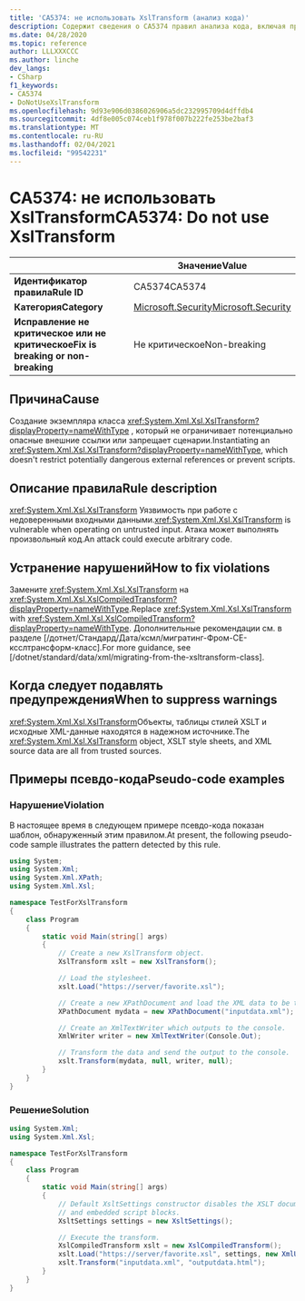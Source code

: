 ```yaml
---
title: 'CA5374: не использовать XslTransform (анализ кода)'
description: Содержит сведения о CA5374 правил анализа кода, включая причины, способы устранения нарушений и время их подавления.
ms.date: 04/28/2020
ms.topic: reference
author: LLLXXXCCC
ms.author: linche
dev_langs:
- CSharp
f1_keywords:
- CA5374
- DoNotUseXslTransform
ms.openlocfilehash: 9d93e906d0386026906a5dc232995709d4dffdb4
ms.sourcegitcommit: 4df8e005c074ceb1f978f007b222fe253be2baf3
ms.translationtype: MT
ms.contentlocale: ru-RU
ms.lasthandoff: 02/04/2021
ms.locfileid: "99542231"
---
```

# <a name="ca5374-do-not-use-xsltransform"></a><span data-ttu-id="a858d-103">CA5374: не использовать XslTransform</span><span class="sxs-lookup"><span data-stu-id="a858d-103">CA5374: Do not use XslTransform</span></span>

| | <span data-ttu-id="a858d-104">Значение</span><span class="sxs-lookup"><span data-stu-id="a858d-104">Value</span></span> |
|-|-|
| <span data-ttu-id="a858d-105">**Идентификатор правила**</span><span class="sxs-lookup"><span data-stu-id="a858d-105">**Rule ID**</span></span> |<span data-ttu-id="a858d-106">CA5374</span><span class="sxs-lookup"><span data-stu-id="a858d-106">CA5374</span></span>|
| <span data-ttu-id="a858d-107">**Категория**</span><span class="sxs-lookup"><span data-stu-id="a858d-107">**Category**</span></span> |[<span data-ttu-id="a858d-108">Microsoft.Security</span><span class="sxs-lookup"><span data-stu-id="a858d-108">Microsoft.Security</span></span>](security-warnings.md)|
| <span data-ttu-id="a858d-109">**Исправление не критическое или не критическое**</span><span class="sxs-lookup"><span data-stu-id="a858d-109">**Fix is breaking or non-breaking**</span></span> |<span data-ttu-id="a858d-110">Не критическое</span><span class="sxs-lookup"><span data-stu-id="a858d-110">Non-breaking</span></span>|

## <a name="cause"></a><span data-ttu-id="a858d-111">Причина</span><span class="sxs-lookup"><span data-stu-id="a858d-111">Cause</span></span>

<span data-ttu-id="a858d-112">Создание экземпляра класса <xref:System.Xml.Xsl.XslTransform?displayProperty=nameWithType> , который не ограничивает потенциально опасные внешние ссылки или запрещает сценарии.</span><span class="sxs-lookup"><span data-stu-id="a858d-112">Instantiating an <xref:System.Xml.Xsl.XslTransform?displayProperty=nameWithType>, which doesn't restrict potentially dangerous external references or prevent scripts.</span></span>

## <a name="rule-description"></a><span data-ttu-id="a858d-113">Описание правила</span><span class="sxs-lookup"><span data-stu-id="a858d-113">Rule description</span></span>

<span data-ttu-id="a858d-114"><xref:System.Xml.Xsl.XslTransform> Уязвимость при работе с недоверенными входными данными.</span><span class="sxs-lookup"><span data-stu-id="a858d-114"><xref:System.Xml.Xsl.XslTransform> is vulnerable when operating on untrusted input.</span></span> <span data-ttu-id="a858d-115">Атака может выполнять произвольный код.</span><span class="sxs-lookup"><span data-stu-id="a858d-115">An attack could execute arbitrary code.</span></span>

## <a name="how-to-fix-violations"></a><span data-ttu-id="a858d-116">Устранение нарушений</span><span class="sxs-lookup"><span data-stu-id="a858d-116">How to fix violations</span></span>

<span data-ttu-id="a858d-117">Замените <xref:System.Xml.Xsl.XslTransform> на <xref:System.Xml.Xsl.XslCompiledTransform?displayProperty=nameWithType>.</span><span class="sxs-lookup"><span data-stu-id="a858d-117">Replace <xref:System.Xml.Xsl.XslTransform> with <xref:System.Xml.Xsl.XslCompiledTransform?displayProperty=nameWithType>.</span></span> <span data-ttu-id="a858d-118">Дополнительные рекомендации см. в разделе [/дотнет/Стандард/Дата/ксмл/мигратинг-Фром-СЕ-ксслтрансформ-класс].</span><span class="sxs-lookup"><span data-stu-id="a858d-118">For more guidance, see [/dotnet/standard/data/xml/migrating-from-the-xsltransform-class].</span></span>

## <a name="when-to-suppress-warnings"></a><span data-ttu-id="a858d-119">Когда следует подавлять предупреждения</span><span class="sxs-lookup"><span data-stu-id="a858d-119">When to suppress warnings</span></span>

<span data-ttu-id="a858d-120"><xref:System.Xml.Xsl.XslTransform>Объекты, таблицы стилей XSLT и исходные XML-данные находятся в надежном источнике.</span><span class="sxs-lookup"><span data-stu-id="a858d-120">The <xref:System.Xml.Xsl.XslTransform> object, XSLT style sheets, and XML source data are all from trusted sources.</span></span>

## <a name="pseudo-code-examples"></a><span data-ttu-id="a858d-121">Примеры псевдо-кода</span><span class="sxs-lookup"><span data-stu-id="a858d-121">Pseudo-code examples</span></span>

### <a name="violation"></a><span data-ttu-id="a858d-122">Нарушение</span><span class="sxs-lookup"><span data-stu-id="a858d-122">Violation</span></span>

<span data-ttu-id="a858d-123">В настоящее время в следующем примере псевдо-кода показан шаблон, обнаруженный этим правилом.</span><span class="sxs-lookup"><span data-stu-id="a858d-123">At present, the following pseudo-code sample illustrates the pattern detected by this rule.</span></span>

```csharp
using System;
using System.Xml;
using System.Xml.XPath;
using System.Xml.Xsl;

namespace TestForXslTransform
{
    class Program
    {
        static void Main(string[] args)
        {
            // Create a new XslTransform object.
            XslTransform xslt = new XslTransform();

            // Load the stylesheet.
            xslt.Load("https://server/favorite.xsl");

            // Create a new XPathDocument and load the XML data to be transformed.
            XPathDocument mydata = new XPathDocument("inputdata.xml");

            // Create an XmlTextWriter which outputs to the console.
            XmlWriter writer = new XmlTextWriter(Console.Out);

            // Transform the data and send the output to the console.
            xslt.Transform(mydata, null, writer, null);
        }
    }
}
```

### <a name="solution"></a><span data-ttu-id="a858d-124">Решение</span><span class="sxs-lookup"><span data-stu-id="a858d-124">Solution</span></span>

```csharp
using System.Xml;
using System.Xml.Xsl;

namespace TestForXslTransform
{
    class Program
    {
        static void Main(string[] args)
        {
            // Default XsltSettings constructor disables the XSLT document() function
            // and embedded script blocks.
            XsltSettings settings = new XsltSettings();

            // Execute the transform.
            XslCompiledTransform xslt = new XslCompiledTransform();
            xslt.Load("https://server/favorite.xsl", settings, new XmlUrlResolver());
            xslt.Transform("inputdata.xml", "outputdata.html");
        }
    }
}
```
